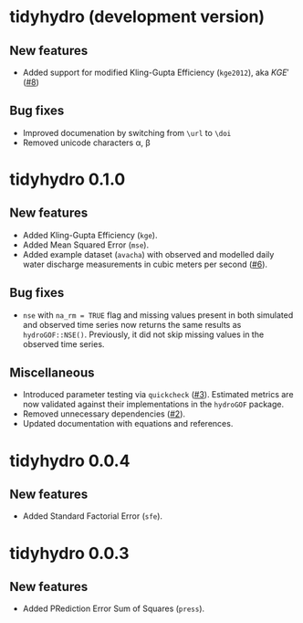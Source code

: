 # tidyhydro (development version)

## New features

-   Added support for modified Kling-Gupta Efficiency (`kge2012`), aka $KGE'$ ([#8](https://github.com/atsyplenkov/tidyhydro/issues/8))

## Bug fixes
- Improved documenation by switching from `\url` to `\doi`
- Removed unicode characters α, β

# tidyhydro 0.1.0

## New features

-   Added Kling-Gupta Efficiency (`kge`).
-   Added Mean Squared Error (`mse`).
-   Added example dataset (`avacha`) with observed and modelled daily water discharge measurements in cubic meters per second ([#6](https://github.com/atsyplenkov/tidyhydro/issues/6)).

## Bug fixes

-   `nse` with `na_rm = TRUE` flag and missing values present in both simulated and observed time series now returns the same results as `hydroGOF::NSE()`. Previously, it did not skip missing values in the observed time series.

## Miscellaneous

-   Introduced parameter testing via `quickcheck` ([#3](https://github.com/atsyplenkov/tidyhydro/issues/3)). Estimated metrics are now validated against their implementations in the `hydroGOF` package.
-   Removed unnecessary dependencies ([#2](https://github.com/atsyplenkov/tidyhydro/issues/2)).
-   Updated documentation with equations and references.

# tidyhydro 0.0.4

## New features

-   Added Standard Factorial Error (`sfe`).

# tidyhydro 0.0.3

## New features

-   Added PRediction Error Sum of Squares (`press`).